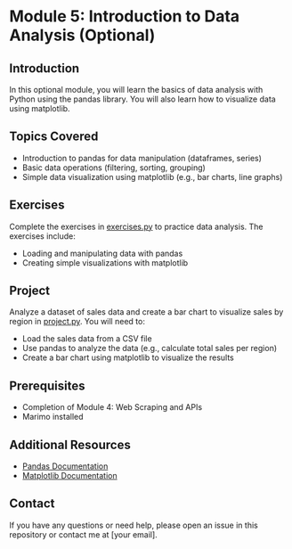 # Module 5: Introduction to Data Analysis (Optional)

## Introduction

In this optional module, you will learn the basics of data analysis with Python using the pandas library. You will also learn how to visualize data using matplotlib.

## Topics Covered

- Introduction to pandas for data manipulation (dataframes, series)
- Basic data operations (filtering, sorting, grouping)
- Simple data visualization using matplotlib (e.g., bar charts, line graphs)

## Exercises

Complete the exercises in [exercises.py](exercises.py) to practice data analysis. The exercises include:
- Loading and manipulating data with pandas
- Creating simple visualizations with matplotlib

## Project

Analyze a dataset of sales data and create a bar chart to visualize sales by region in [project.py](project.py). You will need to:
- Load the sales data from a CSV file
- Use pandas to analyze the data (e.g., calculate total sales per region)
- Create a bar chart using matplotlib to visualize the results

## Prerequisites

- Completion of Module 4: Web Scraping and APIs
- Marimo installed

## Additional Resources

- [Pandas Documentation](https://pandas.pydata.org/docs/)
- [Matplotlib Documentation](https://matplotlib.org/)

## Contact

If you have any questions or need help, please open an issue in this repository or contact me at [your email].
